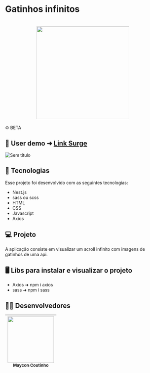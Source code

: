 # Gatinhos infinitos 

<h1 align="center">
<img width=300 src="https://user-images.githubusercontent.com/60453269/187745147-74848351-d759-4266-83c6-586bf792b1af.png">
</h1>


⚙ BETA

## 📲 User demo ➜ [Link Surge](https://api-gatinhos-scroll-infinito.vercel.app/)

![Sem título](https://user-images.githubusercontent.com/60453269/187745418-09219b22-f8e9-4c6c-9b42-974a17df0e03.png)

## 🚀 Tecnologias
Esse projeto foi desenvolvido com as seguintes tecnologias:

- Nest.js
- sass ou scss
- HTML
- CSS
- Javascript
- Axios

## 💻 Projeto
 A aplicação consiste em  visualizar um scroll infinito com imagens de gatinhos de uma api.
 
## 🖥️ Libs para instalar e visualizar o projeto 

- Axios ➜ npm i axios
- sass ➜ npm i sass

## 🧑‍💻 Desenvolvedores  

<div align="center"> 

| [<img src="https://user-images.githubusercontent.com/60453269/184236315-92017e73-39ae-4e8e-8a4b-3e7033bc4eb4.jpg" width=150><br><sub> Maycon Coutinho </sub>](https://www.linkedin.com/in/maycon-coutinho/) | 
|---|

</div> 
